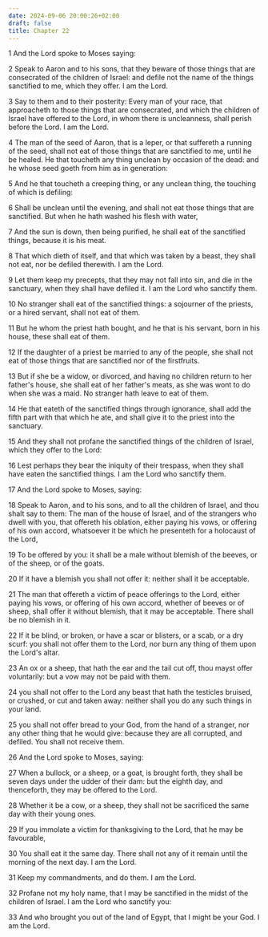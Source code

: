 ```yaml
---
date: 2024-09-06 20:00:26+02:00
draft: false
title: Chapter 22
---
```




1 And the Lord spoke to Moses saying:

2 Speak to Aaron and to his sons, that they beware of those things that are consecrated of the children of Israel: and defile not the name of the things sanctified to me, which they offer. I am the Lord.

3 Say to them and to their posterity: Every man of your race, that approacheth to those things that are consecrated, and which the children of Israel have offered to the Lord, in whom there is uncleanness, shall perish before the Lord. I am the Lord.

4 The man of the seed of Aaron, that is a leper, or that suffereth a running of the seed, shall not eat of those things that are sanctified to me, until he be healed. He that toucheth any thing unclean by occasion of the dead: and he whose seed goeth from him as in generation:

5 And he that toucheth a creeping thing, or any unclean thing, the touching of which is defiling:

6 Shall be unclean until the evening, and shall not eat those things that are sanctified. But when he hath washed his flesh with water,

7 And the sun is down, then being purified, he shall eat of the sanctified things, because it is his meat.

8 That which dieth of itself, and that which was taken by a beast, they shall not eat, nor be defiled therewith. I am the Lord.

9 Let them keep my precepts, that they may not fall into sin, and die in the sanctuary, when they shall have defiled it. I am the Lord who sanctify them.

10 No stranger shall eat of the sanctified things: a sojourner of the priests, or a hired servant, shall not eat of them.

11 But he whom the priest hath bought, and he that is his servant, born in his house, these shall eat of them.

12 If the daughter of a priest be married to any of the people, she shall not eat of those things that are sanctified nor of the firstfruits.

13 But if she be a widow, or divorced, and having no children return to her father's house, she shall eat of her father's meats, as she was wont to do when she was a maid. No stranger hath leave to eat of them.

14 He that eateth of the sanctified things through ignorance, shall add the fifth part with that which he ate, and shall give it to the priest into the sanctuary.

15 And they shall not profane the sanctified things of the children of Israel, which they offer to the Lord:

16 Lest perhaps they bear the iniquity of their trespass, when they shall have eaten the sanctified things. I am the Lord who sanctify them.

17 And the Lord spoke to Moses, saying:

18 Speak to Aaron, and to his sons, and to all the children of Israel, and thou shalt say to them: The man of the house of Israel, and of the strangers who dwell with you, that offereth his oblation, either paying his vows, or offering of his own accord, whatsoever it be which he presenteth for a holocaust of the Lord,

19 To be offered by you: it shall be a male without blemish of the beeves, or of the sheep, or of the goats.

20 If it have a blemish you shall not offer it: neither shall it be acceptable.

21 The man that offereth a victim of peace offerings to the Lord, either paying his vows, or offering of his own accord, whether of beeves or of sheep, shall offer it without blemish, that it may be acceptable. There shall be no blemish in it.

22 If it be blind, or broken, or have a scar or blisters, or a scab, or a dry scurf: you shall not offer them to the Lord, nor burn any thing of them upon the Lord's altar.

23 An ox or a sheep, that hath the ear and the tail cut off, thou mayst offer voluntarily: but a vow may not be paid with them.

24 you shall not offer to the Lord any beast that hath the testicles bruised, or crushed, or cut and taken away: neither shall you do any such things in your land.

25 you shall not offer bread to your God, from the hand of a stranger, nor any other thing that he would give: because they are all corrupted, and defiled. You shall not receive them.

26 And the Lord spoke to Moses, saying:

27 When a bullock, or a sheep, or a goat, is brought forth, they shall be seven days under the udder of their dam: but the eighth day, and thenceforth, they may be offered to the Lord.

28 Whether it be a cow, or a sheep, they shall not be sacrificed the same day with their young ones.

29 If you immolate a victim for thanksgiving to the Lord, that he may be favourable,

30 You shall eat it the same day. There shall not any of it remain until the morning of the next day. I am the Lord.

31 Keep my commandments, and do them. I am the Lord.

32 Profane not my holy name, that I may be sanctified in the midst of the children of Israel. I am the Lord who sanctify you:

33 And who brought you out of the land of Egypt, that I might be your God. I am the Lord.

